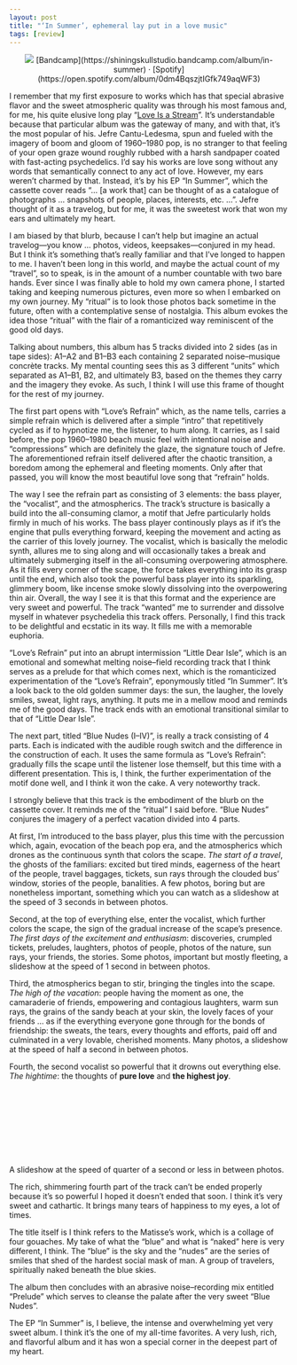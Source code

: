 ```yaml
---
layout: post
title: "‘In Summer’, ephemeral lay put in a love music"
tags: [review]
---
```


<div style="text-align: center;" markdown="1">
<img src="https://f4.bcbits.com/img/a3365961670_10.jpg"
    style="max-width: 60%">  
[Bandcamp](https://shiningskullstudio.bandcamp.com/album/in-summer) · [Spotify](https://open.spotify.com/album/0dm4BqszjtIGfk749aqWF3)

</div>

I remember that my first exposure to works which has that special abrasive flavor and the sweet atmospheric quality was through his most famous and, for me, his quite elusive long play “[Love Is a Stream](https://shiningskullstudio.bandcamp.com/album/love-is-a-stream)”. It’s understandable because that particular album was the gateway of many, and with that, it’s the most popular of his. Jefre Cantu-Ledesma, spun and fueled with the imagery of boom and gloom of 1960–1980 pop, is no stranger to that feeling of your open graze wound roughly rubbed with a harsh sandpaper coated with fast-acting psychedelics. I’d say his works are love song without any words that semantically connect to any act of love. However, my ears weren’t charmed by that. Instead, it’s by his EP “In Summer”, which the cassette cover reads “… [a work that] can be thought of as a catalogue of photographs … snapshots of people, places, interests, etc. …”. Jefre thought of it as a travelog, but for me, it was the sweetest work that won my ears and ultimately my heart.

I am biased by that blurb, because I can’t help but imagine an actual travelog—you know … photos, videos, keepsakes—conjured in my head. But I think it’s something that’s really familiar and that I’ve longed to happen to me. I haven’t been long in this world, and maybe the actual count of my “travel”, so to speak, is in the amount of a number countable with two bare hands. Ever since I was finally able to hold my own camera phone, I started taking and keeping numerous pictures, even more so when I embarked on my own journey. My “ritual” is to look those photos back sometime in the future, often with a contemplative sense of nostalgia. This album evokes the idea those “ritual” with the flair of a romanticized way reminiscent of the good old days.

Talking about numbers, this album has 5 tracks divided into 2 sides (as in tape sides): A1–A2 and B1–B3 each containing 2 separated noise–musique concrète tracks. My mental counting sees this as 3 different “units” which separated as A1–B1, B2, and ultimately B3, based on the themes they carry and the imagery they evoke. As such, I think I will use this frame of thought for the rest of my journey.

The first part opens with “Love’s Refrain” which, as the name tells, carries a simple refrain which is delivered after a simple “intro” that repetitively cycled as if to hypnotize me, the listener, to hum along. It carries, as I said before, the pop 1960–1980 beach music feel with intentional noise and “compressions” which are definitely the glaze, the signature touch of Jefre. The aforementioned refrain itself delivered after the chaotic transition, a boredom among the ephemeral and fleeting moments. Only after that passed, you will know the most beautiful love song that “refrain” holds.

The way I see the refrain part as consisting of 3 elements: the bass player, the “vocalist”, and the atmospherics. The track’s structure is basically a build into the all-consuming clamor, a motif that Jefre particularly holds firmly in much of his works. The bass player continously plays as if it’s the engine that pulls everything forward, keeping the movement and acting as the carrier of this lovely journey. The vocalist, which is basically the melodic synth, allures me to sing along and will occasionally takes a break and ultimately submerging itself in the all-consuming overpowering atmosphere. As it fills every corner of the scape, the force takes everything into its grasp until the end, which also took the powerful bass player into its sparkling, glimmery boom, like incense smoke slowly dissolving into the overpowering thin air. Overall, the way I see it is that this format and the experience are very sweet and powerful. The track “wanted” me to surrender and dissolve myself in whatever psychedelia this track offers. Personally, I find this track to be delightful and ecstatic in its way. It fills me with a memorable euphoria.

“Love’s Refrain” put into an abrupt intermission “Little Dear Isle”, which is an emotional and somewhat melting noise–field recording track that I think serves as a prelude for that which comes next, which is the romanticized experimentation of the “Love’s Refrain”, eponymously titled “In Summer”. It’s a look back to the old golden summer days: the sun, the laugher, the lovely smiles, sweat, light rays, anything. It puts me in a mellow mood and reminds me of the good days. The track ends with an emotional transitional similar to that of “Little Dear Isle”.

The next part, titled “Blue Nudes (I–IV)”, is really a track consisting of 4 parts. Each is indicated with the audible rough switch and the difference in the construction of each. It uses the same formula as “Love’s Refrain”: gradually fills the scape until the listener lose themself, but this time with a different presentation. This is, I think, the further experimentation of the motif done well, and I think it won the cake. A very noteworthy track.

I strongly believe that this track is the embodiment of the blurb on the cassette cover. It reminds me of the “ritual” I said before. “Blue Nudes” conjures the imagery of a perfect vacation divided into 4 parts.

At first, I’m introduced to the bass player, plus this time with the percussion which, again, evocation of the beach pop era, and the atmospherics which drones as the continuous synth that colors the scape. _The start of a travel_, the ghosts of the familiars: excited but tired minds, eagerness of the heart of the people, travel baggages, tickets, sun rays through the clouded bus’ window, stories of the people, banalities. A few photos, boring but are nonetheless important, something which you can watch as a slideshow at the speed of 3 seconds in between photos.

Second, at the top of everything else, enter the vocalist, which further colors the scape, the sign of the gradual increase of the scape’s presence. _The first days of the excitement and enthusiasm_: discoveries, crumpled tickets, preludes, laughters, photos of people, photos of the nature, sun rays, your friends, the stories. Some photos, important but mostly fleeting, a slideshow at the speed of 1 second in between photos.

Third, the atmospherics began to stir, bringing the tingles into the scape. _The high of the vacation_: people having the moment as one, the camaraderie of friends, empowering and contagious laughters, warm sun rays, the grains of the sandy beach at your skin, the lovely faces of your friends … as if the everything everyone gone through for the bonds of friendship: the sweats, the tears, every thoughts and efforts, paid off and culminated in a very lovable, cherished moments. Many photos, a slideshow at the speed of half a second in between photos.

Fourth, the second vocalist so powerful that it drowns out everything else. _The hightime_: the thoughts of **pure love** and **the highest joy**.

<p style="margin-bottom:4cm" />

A slideshow at the speed of quarter of a second or less in between photos.

The rich, shimmering fourth part of the track can’t be ended properly because it’s so powerful I hoped it doesn’t ended that soon. I think it’s very sweet and cathartic. It brings many tears of happiness to my eyes, a lot of times.

The title itself is I think refers to the Matisse’s work, which is a collage of four gouaches. My take of what the “blue” and what is “naked” here is very different, I think. The “blue” is the sky and the “nudes” are the series of smiles that shed of the hardest social mask of man. A group of travelers, spiritually naked beneath the blue skies.

The album then concludes with an abrasive noise–recording mix entitled “Prelude” which serves to cleanse the palate after the very sweet “Blue Nudes”.

The EP “In Summer” is, I believe, the intense and overwhelming yet very sweet album. I think it’s the one of my all-time favorites. A very lush, rich, and flavorful album and it has won a special corner in the deepest part of my heart.
